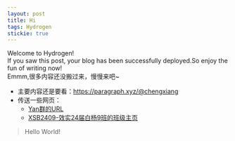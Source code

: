 ```yaml
---
layout: post
title: Hi
tags: Hydrogen
stickie: true
---
```


Welcome to Hydrogen!  
If you saw this post, your blog has been successfully deployed.So enjoy the fun of writing now!  
Emmm,很多内容还没搬过来，慢慢来吧~

- 主要内容还是要看：<https://paragraph.xyz/@chengxiang>
- 传送一些网页：
    - [Yan群的URL](https://situchengxiang.github.io/pages/usefulurls.html)
    - [XSB2409-效实24届白杨9班的班级主页](https://situchengxiang.github.io/pages/xsb2409.html)

> Hello World!
